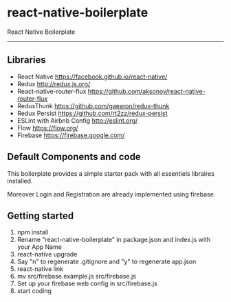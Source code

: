 # react-native-boilerplate

React Native Boilerplate

---

## Libraries

- React Native https://facebook.github.io/react-native/
- Redux http://redux.js.org/
- React-native-router-flux https://github.com/aksonov/react-native-router-flux
- ReduxThunk https://github.com/gaearon/redux-thunk
- Redux Persist https://github.com/rt2zz/redux-persist
- ESLint with Airbnb Config http://eslint.org/
- Flow https://flow.org/
- Firebase https://firebase.google.com/

## Default Components and code

This boilerplate provides a simple starter pack with all essentiels libraires installed.

Moreover Login and Registration are already implemented using firebase.

## Getting started

1. npm install
2. Rename "react-native-boilerplate" in package.json and index.js with your App Name
3. react-native upgrade
4. Say "n" to regenerate .gitignore and "y" to regenerate app.json
5. react-native link
6. mv src/firebase.example.js src/firebase.js
7. Set up your firebase web config in src/firebase.js 
8. start coding
